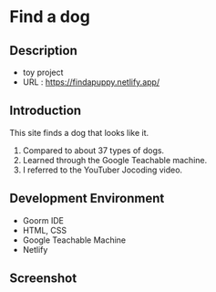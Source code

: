 # Find a dog

## Description
- toy project
- URL : https://findapuppy.netlify.app/ <br />

## Introduction
This site finds a dog that looks like it.
1. Compared to about 37 types of dogs.
2. Learned through the Google Teachable machine.
3. I referred to the YouTuber Jocoding video.

## Development Environment
- Goorm IDE
- HTML, CSS
- Google Teachable Machine
- Netlify

## Screenshot 

